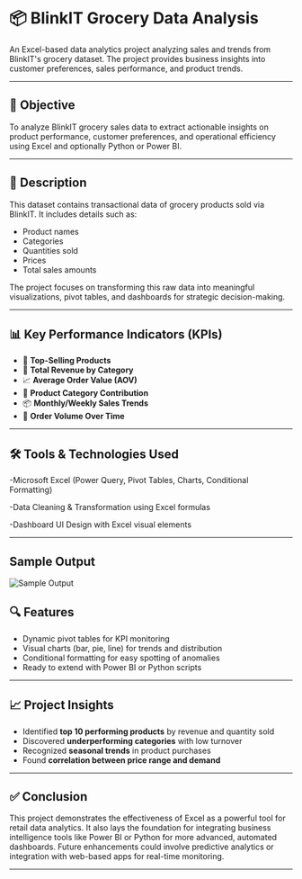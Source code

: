 # 📦 BlinkIT Grocery Data Analysis

An Excel-based data analytics project analyzing sales and trends from BlinkIT's grocery dataset. The project provides business insights into customer preferences, sales performance, and product trends.

---

## 🎯 Objective

To analyze BlinkIT grocery sales data to extract actionable insights on product performance, customer preferences, and operational efficiency using Excel and optionally Python or Power BI.

---

## 📄 Description

This dataset contains transactional data of grocery products sold via BlinkIT. It includes details such as:
- Product names
- Categories
- Quantities sold
- Prices
- Total sales amounts

The project focuses on transforming this raw data into meaningful visualizations, pivot tables, and dashboards for strategic decision-making.

---

## 📊 Key Performance Indicators (KPIs)

- 🛒 **Top-Selling Products**
- 💸 **Total Revenue by Category**
- 📈 **Average Order Value (AOV)**
- 🧺 **Product Category Contribution**
- 📦 **Monthly/Weekly Sales Trends**
- 🚚 **Order Volume Over Time**

---

## 🛠 Tools & Technologies Used

-Microsoft Excel (Power Query, Pivot Tables, Charts, Conditional Formatting)

-Data Cleaning & Transformation using Excel formulas

-Dashboard UI Design with Excel visual elements

---

## Sample Output
![Sample Output]((https://github.com/srishti-cmd/Blinkit-delivery-analysis/blob/main/Screenshot%202025-05-08%20211426.png))

## 🔍 Features

- Dynamic pivot tables for KPI monitoring
- Visual charts (bar, pie, line) for trends and distribution
- Conditional formatting for easy spotting of anomalies
- Ready to extend with Power BI or Python scripts

---

## 📈 Project Insights

- Identified **top 10 performing products** by revenue and quantity sold
- Discovered **underperforming categories** with low turnover
- Recognized **seasonal trends** in product purchases
- Found **correlation between price range and demand**

---

## ✅ Conclusion

This project demonstrates the effectiveness of Excel as a powerful tool for retail data analytics. It also lays the foundation for integrating business intelligence tools like Power BI or Python for more advanced, automated dashboards. Future enhancements could involve predictive analytics or integration with web-based apps for real-time monitoring.

---
